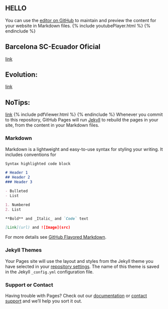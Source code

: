 ## HELLO
You can use the [editor on GitHub](https://github.com/ofmendez/Portfolio/edit/master/index.md) to maintain and preview the content for your website in Markdown files.
{% include youtubePlayer.html  %}
{% endinclude %}
## Barcelona SC-Ecuador Oficial
[link](https://play.google.com/store/apps/details?id=com.BarcelonaSC.BarcelonaApp)
## Evolution:
[link](https://play.google.com/store/apps/details?id=com.WiseInMedia.Evolution)
## NoTips:
[link](https://play.google.com/store/apps/details?id=com.WiseInMedia.NoTips)
{% include pdfViewer.html %}
{% endinclude %}
Whenever you commit to this repository, GitHub Pages will run [Jekyll](https://jekyllrb.com/) to rebuild the pages in your site, from the content in your Markdown files.

### Markdown

Markdown is a lightweight and easy-to-use syntax for styling your writing. It includes conventions for

```markdown
Syntax highlighted code block

# Header 1
## Header 2
### Header 3

- Bulleted
- List

1. Numbered
2. List

**Bold** and _Italic_ and `Code` text

[Link](url) and ![Image](src)
```

For more details see [GitHub Flavored Markdown](https://guides.github.com/features/mastering-markdown/).

### Jekyll Themes

Your Pages site will use the layout and styles from the Jekyll theme you have selected in your [repository settings](https://github.com/ofmendez/Portfolio/settings). The name of this theme is saved in the Jekyll `_config.yml` configuration file.

### Support or Contact

Having trouble with Pages? Check out our [documentation](https://help.github.com/categories/github-pages-basics/) or [contact support](https://github.com/contact) and we’ll help you sort it out.


